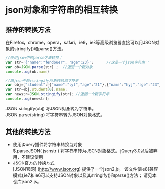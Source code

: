# json对象和字符串的相互转换
## 推荐的转换方法
在Firefox，chrome，opera，safari，ie9，ie8等高级浏览器直接可以用JSON对象的stringify()和parse()方法。
```JavaScript
//使用json中的parse方法转换；
var str='{"name":"fendouer", "age":23}';      //这是一个json字符串''
var ob=JSON.parse(str) ;  //返回一个新对象
console.log(ob.name)

//把json中的stringify对象转换成字符串 
var obj={"student":[{"name":"cyl","age":"21"},{"name":"hyj","age":"23"}]};      //这是一个json对象
var str=obj.student[0].name;
var newstr=JSON.stringify(str); //返回一个新字符串
console.log(newstr);
```

JSON.stringify(obj)       将JSON对象转为字符串。<br />
JSON.parse(string)       将字符串转为JSON对象格式。
## 其他的转换方法
* 使用jQuery插件将字符串转换为对象<br />
$.parseJSON( jsonstr )      将字符串转为JSON对象格式。
jQuery3.0以后被弃用，不建议使用
* JSON官方的转换方式<br />
[JSON官网] (http://www.json.org) 提供了一个json2.js。
该文件使ie8(兼容模式),ie7和ie6可以支持JSON对象以及其stringify()和parse()方法； 
请见本仓库json2.js。
